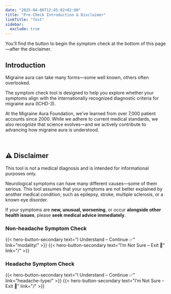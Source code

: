 ```yaml
---
date: "2025-04-06T12:45:02+02:00"
title: "Pre-Check Introduction & Disclaimer"
linkTitle: "Test"
sidebar:
  exclude: true
---
```


You’ll find the button to begin the symptom check at the bottom of this page—after the disclaimer.

## Introduction 

Migraine aura can take many forms—some well known, others often overlooked.

The symptom check tool is designed to help you explore whether your symptoms align with the internationally recognized diagnostic criteria for migraine aura (ICHD-3).

At the Migraine Aura Foundation, we’ve learned from over 7,000 patient accounts since 2000. While we adhere to current medical standards, we also recognize that science evolves—and we actively contribute to advancing how migraine aura is understood.


<p>&nbsp;</p>

## ⚠️ Disclaimer

This tool is not a medical diagnosis and is intended for informational purposes only.

Neurological symptoms can have many different causes—some of them serious. This tool assumes that your symptoms are not better explained by another medical condition, such as epilepsy, stroke, multiple sclerosis, or a known eye disorder.


If your symptoms are **new, unusual, worsening**, or occur **alongside other health issues**, please **seek medical advice immediately**.

###  Non-headache Symptom Check 
<div class="hx-mt-6 hx-mb-6">
{{< hero-button-secondary text="I Understand – Continue ✅" link="modality/" >}}
{{< hero-button-secondary text="I’m Not Sure – Exit 🚫" link="/" >}}
</div>

### Headache Symptom Check 

<div class="hx-mt-6 hx-mb-6">
{{< hero-button-secondary text="I Understand – Continue ✅" link="headache-type/" >}}
{{< hero-button-secondary text="I’m Not Sure – Exit 🚫" link="/" >}}
</div>
